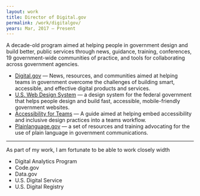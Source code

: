 ```yaml
---
layout: work
title: Director of Digital.gov
permalink: /work/digitalgov/
years: Mar, 2017 — Present
---
```



A decade-old program aimed at helping people in government design and build better, public services through news, guidance, training, conferences, 19 government-wide communities of practice, and tools for collaborating across government agencies.

- [Digital.gov](https://digital.gov/) — News, resources, and communities aimed at helping teams in government overcome the challenges of building smart, accessible, and effective digital products and services.
- [U.S. Web Design System](https://designsystem.digital.gov/) — a design system for the federal government that helps people design and build fast, accessible, mobile-friendly government websites.
- [Accessibility for Teams](https://accessibility.digital.gov/) — A guide aimed at helping embed accessibility and inclusive design practices into a teams workflow.
- [Plainlanguage.gov](Plainlanguage.gov) — a set of resources and training advocating for the use of plain language in government communications.

---

As part of my work, I am fortunate to be able to work closely width

- Digital Analytics Program
- Code.gov
- Data.gov
- U.S. Digital Service
- U.S. Digital Registry
